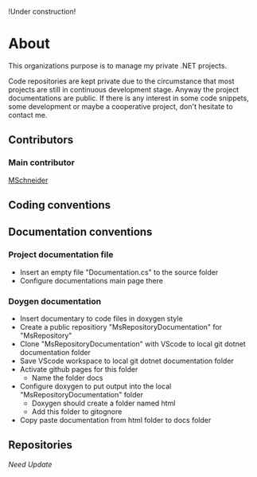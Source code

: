 !Under construction!

# About

This organizations purpose is to manage my private .NET projects. 

Code repositories are kept private due to the circumstance that most projects are still in continuous development stage. Anyway the project documentations are public. If there is any interest in some code snippets, some development or maybe a cooperative project, don't hesitate to contact me.

## Contributors

### Main contributor

[MSchneider](https://github.com/MSchneiderSb)

## Coding conventions



## Documentation conventions

### Project documentation file

- Insert an empty file "Documentation.cs" to the source folder
- Configure documentations main page there

### Doygen documentation

- Insert documentary to code files in doxygen style
- Create a public repositiory "MsRepositoryDocumentation" for "MsRepository"
- Clone "MsRepositoryDocumentation" with VScode to local git dotnet documentation folder
- Save VScode workspace to local git dotnet documentation folder
- Activate github pages for this folder
  - Name the folder docs
- Configure doxygen to put output into the local "MsRepositoryDocumentation" folder
  - Doxygen should create a folder named html
  - Add this folder to gitognore
- Copy paste documentation from html folder to docs folder

## Repositories

*Need Update*
